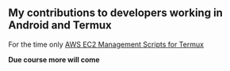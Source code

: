 ## My contributions to developers working in Android and Termux

For the time only [AWS EC2 Management Scripts for Termux](./aws/)

**Due course more will come**
